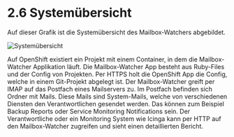 # 2.6 Systemübersicht

Auf dieser Grafik ist die Systemübersicht des Mailbox-Watchers abgebildet.

![Systemübersicht](https://raw.githubusercontent.com/puzzle/mailbox-watcher/master/doc/2_konzeption/img/systemübersicht.jpg)


Auf OpenShift existiert ein Projekt mit einem Container, in dem die Mailbox-Watcher Applikation läuft.
Die Mailbox-Watcher App besteht aus Ruby-Files und der Config von Projekten.
Per HTTPS holt die OpenShift App die Config, welche in einem Git-Projekt abgelegt ist.
Der Mailbox-Watcher greift per IMAP auf das Postfach eines Mailservers zu.
Im Postfach befinden sich Ordner mit Mails. Diese Mails sind System-Mails, welche von verschiedenen Diensten den Verantwortlichen gesendet werden. Das können zum Beispiel Backup Reports oder Service Monitoring Notifications sein. Der Verantwortliche oder ein Monitoring System wie Icinga kann per HTTP auf den Mailbox-Watcher zugreifen und sieht einen detaillierten Bericht.
